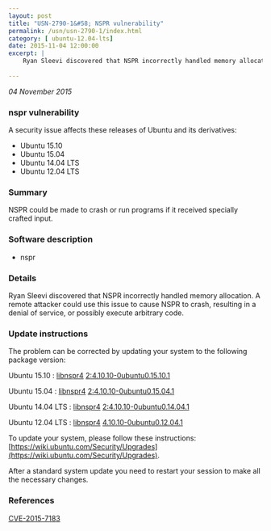 ```yaml
---
layout: post
title: "USN-2790-1&#58; NSPR vulnerability"
permalink: /usn/usn-2790-1/index.html
category: [ ubuntu-12.04-lts]
date: 2015-11-04 12:00:00
excerpt: |
    Ryan Sleevi discovered that NSPR incorrectly handled memory allocation. A remote attacker could use this issue to cause NSPR to crash, resulting in a denial of service, or possibly execute arbitrary code. 
    
--- 
```

 
 

*04 November 2015*

### nspr vulnerability

A security issue affects these releases of Ubuntu and its derivatives:

* Ubuntu 15.10
* Ubuntu 15.04
* Ubuntu 14.04 LTS
* Ubuntu 12.04 LTS

### Summary

NSPR could be made to crash or run programs if it received specially crafted input.

### Software description

* nspr 

### Details

Ryan Sleevi discovered that NSPR incorrectly handled memory allocation. A remote attacker could use this issue to cause NSPR to crash, resulting in a denial of service, or possibly execute arbitrary code. 

### Update instructions

The problem can be corrected by updating your system to the following package version:

Ubuntu 15.10
 : [libnspr4](https://launchpad.net/ubuntu/+source/nspr) <span> [2:4.10.10-0ubuntu0.15.10.1](https://launchpad.net/ubuntu/+source/nspr/2:4.10.10-0ubuntu0.15.10.1) </span> 

Ubuntu 15.04
 : [libnspr4](https://launchpad.net/ubuntu/+source/nspr) <span> [2:4.10.10-0ubuntu0.15.04.1](https://launchpad.net/ubuntu/+source/nspr/2:4.10.10-0ubuntu0.15.04.1) </span> 

Ubuntu 14.04 LTS
 : [libnspr4](https://launchpad.net/ubuntu/+source/nspr) <span> [2:4.10.10-0ubuntu0.14.04.1](https://launchpad.net/ubuntu/+source/nspr/2:4.10.10-0ubuntu0.14.04.1) </span> 

Ubuntu 12.04 LTS
 : [libnspr4](https://launchpad.net/ubuntu/+source/nspr) <span> [4.10.10-0ubuntu0.12.04.1](https://launchpad.net/ubuntu/+source/nspr/4.10.10-0ubuntu0.12.04.1) </span> 

To update your system, please follow these instructions: [https://wiki.ubuntu.com/Security/Upgrades](https://wiki.ubuntu.com/Security/Upgrades).

After a standard system update you need to restart your session to make all the necessary changes. 

### References

 
 [CVE-2015-7183](http://people.ubuntu.com/~ubuntu-security/cve/CVE-2015-7183)
 

